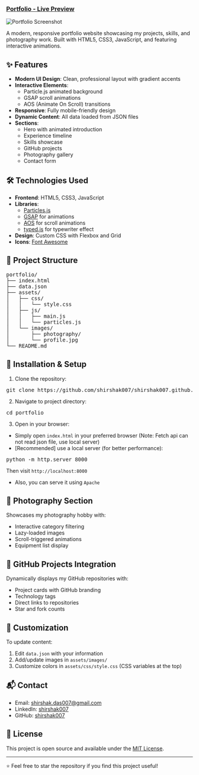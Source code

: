 ### [Portfolio - Live Preview](https://shirshak007.github.io)
![Portfolio Screenshot](assets/images/portfolio-ss.jpg)

A modern, responsive portfolio website showcasing my projects, skills, and photography work. Built with HTML5, CSS3, JavaScript, and featuring interactive animations.

## ✨ Features

- **Modern UI Design**: Clean, professional layout with gradient accents
- **Interactive Elements**: 
  - Particle.js animated background
  - GSAP scroll animations
  - AOS (Animate On Scroll) transitions
- **Responsive**: Fully mobile-friendly design
- **Dynamic Content**: All data loaded from JSON files
- **Sections**:
  - Hero with animated introduction
  - Experience timeline
  - Skills showcase
  - GitHub projects
  - Photography gallery
  - Contact form

## 🛠 Technologies Used

- **Frontend**: HTML5, CSS3, JavaScript
- **Libraries**: 
  - [Particles.js](https://github.com/VincentGarreau/particles.js/)
  - [GSAP](https://greensock.com/gsap/) for animations
  - [AOS](https://github.com/michalsnik/aos) for scroll animations
  - [typed.js](https://github.com/mattboldt/typed.js/) for typewriter effect
- **Design**: Custom CSS with Flexbox and Grid
- **Icons**: [Font Awesome](https://fontawesome.com/)

## 📂 Project Structure

<pre>
portfolio/
├── index.html
├── data.json
├── assets/
│   ├── css/
│   │   └── style.css
│   ├── js/
│   │   ├── main.js
│   │   └── particles.js
│   └── images/
│       ├── photography/
│       └── profile.jpg
└── README.md
</pre>

## 🚀 Installation & Setup

1. Clone the repository:
<pre>
git clone https://github.com/shirshak007/shirshak007.github.io.git
</pre>

2. Navigate to project directory:
<pre>
cd portfolio
</pre>

3. Open in your browser:
- Simply open `index.html` in your preferred browser (Note: Fetch api can not read json file, use local server)
- [Recommended] use a local server (for better performance):
<pre>
python -m http.server 8000
</pre>
Then visit `http://localhost:8000`
- Also, you can serve it using `Apache`

## 📸 Photography Section

Showcases my photography hobby with:
- Interactive category filtering
- Lazy-loaded images
- Scroll-triggered animations
- Equipment list display

## 🌟 GitHub Projects Integration

Dynamically displays my GitHub repositories with:
- Project cards with GitHub branding
- Technology tags
- Direct links to repositories
- Star and fork counts

## 📝 Customization

To update content:
1. Edit `data.json` with your information
2. Add/update images in `assets/images/`
3. Customize colors in `assets/css/style.css` (CSS variables at the top)

## 📬 Contact

- Email: [shirshak.das007@gmail.com](mailto:shirshak.das007@gmail.com)
- LinkedIn: [shirshak007](https://linkedin.com/in/shirshak007)
- GitHub: [shirshak007](https://github.com/shirshak007)

## 📜 License

This project is open source and available under the [MIT License](LICENSE).

---

⭐ Feel free to star the repository if you find this project useful!
